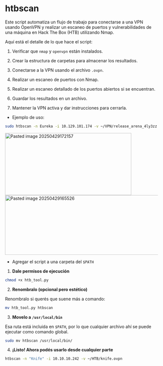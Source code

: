 # htbscan
Este script automatiza un flujo de trabajo para conectarse a una VPN usando OpenVPN y realizar un escaneo de puertos y vulnerabilidades de una máquina en Hack The Box (HTB) utilizando Nmap.

Aquí está el detalle de lo que hace el script:

1. Verificar que `nmap` y `openvpn` están instalados.
    
2. Crear la estructura de carpetas para almacenar los resultados.
    
3. Conectarse a la VPN usando el archivo `.ovpn`.
    
4. Realizar un escaneo de puertos con Nmap.
    
5. Realizar un escaneo detallado de los puertos abiertos si se encuentran.
    
6. Guardar los resultados en un archivo.
    
7. Mantener la VPN activa y dar instrucciones para cerrarla.

- Ejemplo de uso:

```zsh
sudo htbscan -n Eureka -i 10.129.101.174 -v ~/VPN/release_arena_4ly3zz.ovpn
```
<img width="416" height="204" alt="Pasted image 20250429172157" src="https://github.com/user-attachments/assets/88f0987c-046e-43db-a4f0-427830f9365b" />


<img width="840" height="196" alt="Pasted image 20250429165526" src="https://github.com/user-attachments/assets/78dbec94-a7bf-43a8-a1da-c4e00fcd14d7" />

- Agregar el script a una carpeta del `$PATH`

1. **Dale permisos de ejecución**

```bash
chmod +x htb_tool.py
```

2. **Renombralo (opcional pero estético)**

Renombralo si querés que suene más a comando:

```bash
mv htb_tool.py htbscan
```

3. **Movelo a `/usr/local/bin`**

Esa ruta está incluida en `$PATH`, por lo que cualquier archivo ahí se puede ejecutar como comando global.

```bash
sudo mv htbscan /usr/local/bin/
```

4. **¡Listo! Ahora podés usarlo desde cualquier parte**

```bash
htbscan -n "Knife" -i 10.10.10.242 -v ~/HTB/knife.ovpn
```
